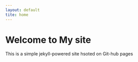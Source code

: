 ```yaml
---
layout: default
tite: home
---
```


# Welcome to My site
This is a simple jekyll-powered site hsoted on Git-hub pages
